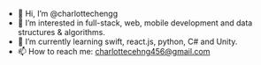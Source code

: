- 👋 Hi, I’m @charlottechengg
- 👀 I’m interested in full-stack, web, mobile development and data structures & algorithms.
- 🌱 I’m currently learning swift, react.js, python, C# and Unity.
- 📫 How to reach me: charlottecehng456@gmail.com

<!---
charlottechengg/charlottechengg is a ✨ special ✨ repository because its `README.md` (this file) appears on your GitHub profile.
You can click the Preview link to take a look at your changes.
--->
